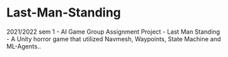 # Last-Man-Standing
2021/2022 sem 1 - AI Game Group Assignment Project - Last Man Standing - A Unity horror game that utilized Navmesh, Waypoints, State Machine and ML-Agents..
